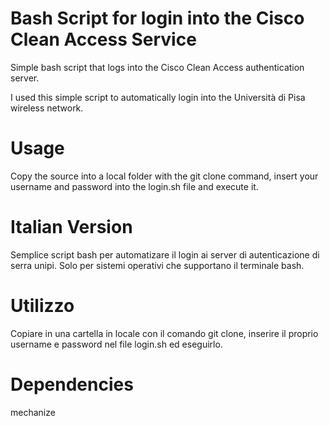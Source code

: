 # Bash Script for login into the Cisco Clean Access Service #
Simple bash script that logs into the Cisco Clean Access authentication server.

I used this simple script to automatically login into the Università di Pisa wireless network.

# Usage # 
Copy the source into a local folder with the git clone command, insert your username and password into the login.sh file and execute it. 

# Italian Version #
Semplice script bash per automatizare il login ai server di autenticazione di serra unipi.
Solo per sistemi operativi che supportano il terminale bash.

# Utilizzo #
Copiare in una cartella in locale con il comando git clone, inserire il proprio username e password nel file login.sh ed eseguirlo. 

# Dependencies #
mechanize
